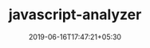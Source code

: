 ---
title: "javascript-analyzer"
date: 2019-06-16T17:47:21+05:30
type: "organisations"
org_name: "exercism"
repo_desc: "This is Exercism's automated analyzer for the JavaScript track."
repo_link: https://github.com/exercism/javascript-analyzer
---
